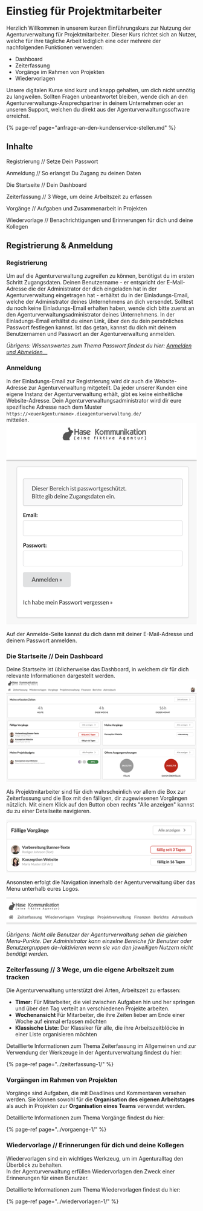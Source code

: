 # Einstieg für Projektmitarbeiter

Herzlich Willkommen in unserem kurzen Einführungskurs zur Nutzung der Agenturverwaltung für Projektmitarbeiter. Dieser Kurs richtet sich an Nutzer, welche für ihre tägliche Arbeit lediglich eine oder mehrere der nachfolgenden Funktionen verwenden: 

* Dashboard
* Zeiterfassung
* Vorgänge im Rahmen von Projekten
* Wiedervorlagen

Unsere digitalen Kurse sind kurz und knapp gehalten, um dich nicht unnötig zu langweilen. Sollten Fragen unbeantwortet bleiben, wende dich an den Agenturverwaltungs-Ansprechpartner in deinem Unternehmen oder an unseren Support, welchen du direkt aus der Agenturverwaltungssoftware erreichst.

{% page-ref page="anfrage-an-den-kundenservice-stellen.md" %}

## Inhalte

Registrierung // Setze Dein Passwort 

Anmeldung // So erlangst Du Zugang zu deinen Daten

Die Startseite // Dein Dashboard

Zeiterfassung // 3 Wege, um deine Arbeitszeit zu erfassen

Vorgänge // Aufgaben und Zusammenarbeit in Projekten

Wiedervorlage // Benachrichtigungen und Erinnerungen für dich und deine Kollegen

## Registrierung & Anmeldung

### Registrierung

Um auf die Agenturverwaltung zugreifen zu können, benötigst du im ersten Schritt Zugangsdaten. Deinen Benutzername - er entspricht der E-Mail-Adresse die der Administrator der dich eingeladen hat in der Agenturverwaltung eingetragen hat - erhältst du in der Einladungs-Email, welche der Administrator deines Unternehmens an dich versendet. Solltest du noch keine Einladungs-Email erhalten haben, wende dich bitte zuerst an den Agenturverwaltungsadministrator deines Unternehmens. In der Einladungs-Email erhältst du einen Link, über den du dein persönliches Passwort festlegen kannst. Ist das getan, kannst du dich mit deinem Benutzernamen und Passwort an der Agenturverwaltung anmelden.

_Übrigens: Wissenswertes zum Thema Passwort findest du hier:_ [_Anmelden und Abmelden_](am-system-anmelden.md#wissenswertes-zu-passwoertern)\_\_

### Anmeldung

In der Einladungs-Email zur Registrierung wird dir auch die Website-Adresse zur Agenturverwaltung mitgeteilt. Da jeder unserer Kunden eine eigene Instanz der Agenturverwaltung erhält, gibt es keine einheitliche Website-Adresse. Dein Agenturverwaltungsadministrator wird dir eure spezifische Adresse nach dem Muster `https://<euerAgenturname>.dieagenturverwaltung.de/`   
mitteilen.  
 ![](../.gitbook/assets/bildschirmfoto-2019-12-02-um-13.20.11.png) 

Auf der Anmelde-Seite kannst du dich dann mit deiner E-Mail-Adresse und deinem Passwort anmelden.

### Die Startseite // Dein Dashboard

Deine Startseite ist üblicherweise das Dashboard, in welchem dir für dich relevante Informationen dargestellt werden.  
 ![](../.gitbook/assets/bildschirmfoto-2019-12-02-um-13.32.46.png) 

Als Projektmitarbeiter sind für dich wahrscheinlich vor allem die Box zur Zeiterfassung und die Box mit den fälligen, dir zugewiesenen Vorgängen nützlich. Mit einem Klick auf den Button oben rechts "Alle anzeigen" kannst du zu einer Detailseite navigieren. 

![](../.gitbook/assets/vorga-nge.png)

Ansonsten erfolgt die Navigation innerhalb der Agenturverwaltung über das Menu unterhalb eures Logos. 

![](../.gitbook/assets/bildschirmfoto-2019-12-02-um-13.37.56.png)

_Übrigens: Nicht alle Benutzer der Agenturverwaltung sehen die gleichen Menu-Punkte. Der Administrator kann einzelne Bereiche für Benutzer oder Benutzergruppen de-/aktivieren wenn sie von den jeweiligen Nutzern nicht benötigt werden._

### Zeiterfassung // 3 Wege, um die eigene Arbeitszeit zum tracken

Die Agenturverwaltung unterstützt drei Arten, Arbeitszeit zu erfassen: 

* **Timer:** Für Mitarbeiter, die viel zwischen Aufgaben hin und her springen und über den Tag verteilt an verschiedenen Projekte arbeiten. 
* **Wochenansicht** Für Mitarbeiter, die ihre Zeiten lieber am Ende einer Woche auf einmal erfassen möchten 
* **Klassische Liste:** Der Klassiker für alle, die ihre Arbeitszeitblöcke in einer Liste organisieren möchten

Detaillierte Informationen zum Thema Zeiterfassung im Allgemeinen und zur Verwendung der Werkzeuge in der Agenturverwaltung findest du hier:

{% page-ref page="../zeiterfassung-1/" %}

### Vorgängen im Rahmen von Projekten

Vorgänge sind Aufgaben, die mit Deadlines und Kommentaren versehen werden. Sie können sowohl für die **Organisation des eigenen Arbeitstages** als auch in Projekten zur **Organisation eines Teams** verwendet werden. 

Detaillierte Informationen zum Thema Vorgänge findest du hier:

{% page-ref page="../vorgaenge-1/" %}

### Wiedervorlage // Erinnerungen für dich und deine Kollegen

Wiedervorlagen sind ein wichtiges Werkzeug, um im Agenturalltag den Überblick zu behalten.  
In der Agenturverwaltung erfüllen Wiedervorlagen den Zweck einer Erinnerungen für einen Benutzer. 

Detaillierte Informationen zum Thema Wiedervorlagen  findest du hier:

{% page-ref page="../wiedervorlagen-1/" %}

